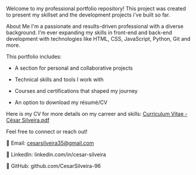 Welcome to my professional portfolio repository! This project was created to present my skillset and the development projects i've built so far.

About Me
I'm a passionate and results-driven professional with a diverse background. I’m ever expanding my skills in front-end and back-end development with technologies like HTML, CSS, JavaScript, Python, Git and more.

This portfolio includes:

 - A section for personal and collaborative projects

 - Technical skills and tools I work with

 - Courses and certifications that shaped my journey

 - An option to download my résumé/CV


Here is my CV for more details on my carreer and skills: 
[Curriculum Vitae - César Silveira.pdf](https://github.com/user-attachments/files/21092081/Curriculum.Vitae.-.Cesar.Silveira.pdf)



Feel free to connect or reach out!

📧 Email: cesarsilveira35@gmail.com

💼 LinkedIn: linkedin.com/in/cesar-silveira

🐙 GitHub: github.com/CesarSilveira-96
